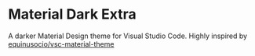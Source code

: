 # Material Dark Extra
A darker Material Design theme for Visual Studio Code. Highly inspired by [equinusocio/vsc-material-theme](https://github.com/equinusocio/vsc-material-theme)
